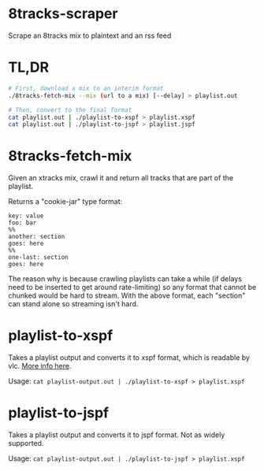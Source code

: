 # 8tracks-scraper
Scrape an 8tracks mix to plaintext and an rss feed

# TL,DR
```bash
# First, download a mix to an interim format
./8tracks-fetch-mix --mix (url to a mix) [--delay] > playlist.out

# Then, convert to the final format
cat playlist.out | ./playlist-to-xspf > playlist.xspf
cat playlist.out | ./playlist-to-jspf > playlist.jspf
```

# 8tracks-fetch-mix
Given an xtracks mix, crawl it and return all tracks that are part of the playlist.

Returns a "cookie-jar" type format:
```
key: value
foo: bar
%%
another: section
goes: here
%%
one-last: section
goes: here
```

The reason why is because crawling playlists can take a while (if delays need to be inserted to get
around rate-limiting) so any format that cannot be chunked would be hard to stream. With the above
format, each "section" can stand alone so streaming isn't hard.

# playlist-to-xspf
Takes a playlist output and converts it to xspf format, which is readable by vlc. [More info
here](http://www.xspf.org/quickstart/).

Usage: `cat playlist-output.out | ./playlist-to-xspf > playlist.xspf`

# playlist-to-jspf
Takes a playlist output and converts it to jspf format. Not as widely supported.

Usage: `cat playlist-output.out | ./playlist-to-jspf > playlist.xspf`
